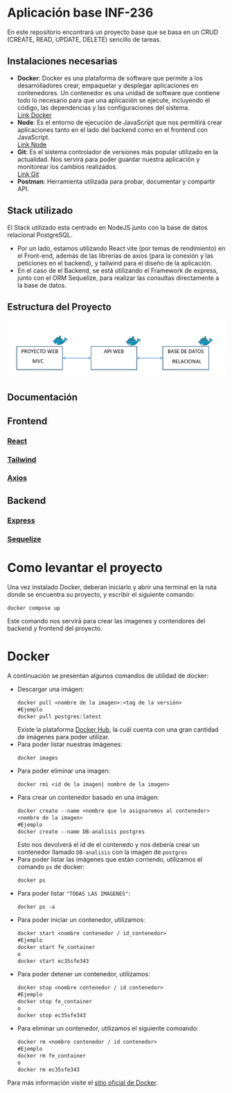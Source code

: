 # Aplicación base INF-236  
En este repositorio encontrará un proyecto base que se basa en un CRUD (CREATE, READ, UPDATE, DELETE) sencillo de tareas.  
## Instalaciones necesarias  
* **Docker**: Docker es una plataforma de software que permite a los desarrolladores crear, empaquetar y desplegar aplicaciones en contenedores. Un contenedor es una unidad de software que contiene todo lo necesario para que una aplicación se ejecute, incluyendo el código, las dependencias y las configuraciones del sistema.  
[Link Docker](https://www.docker.com/)  
* **Node**: Es el entorno de ejecución de JavaScript que nos permitirá crear aplicaciones tanto en el lado del backend como en el frontend con JavaScript.  
[Link Node](https://nodejs.org/es/download) 
* **Git**: Es el sistema controlador de versiones más popular utilizado en la actualidad. Nos servirá para poder guardar nuestra aplicación y monitorear los cambios realizados.    
[Link Git](https://git-scm.com/downloads)
* **Postman**: Herramienta utilizada para probar, documentar y compartir API.
## Stack utilizado  
El Stack utilizado esta centrado en NodeJS junto con la base de datos relacional PostgreSQL.   
* Por un lado, estamos utilizando React vite (por temas de rendimiento) en el Front-end, además de las librerías de axios (para la conexión y las peticiones en el backend), y tailwind para el diseño de la aplicación.  
* En el caso de el Backend, se está utilizando el Framework de express, junto con el ORM Sequelize, para realizar las consultas directamente a la base de datos.      
## Estructura del Proyecto
![Forma](./image.png)
## Documentación  
## Frontend
### [React](https://react.dev/)  
### [Tailwind](https://tailwindcss.com/)  
### [Axios](https://axios-http.com/docs/intro)    
## Backend  
### [Express](https://expressjs.com/es/guide/routing.html)  
### [Sequelize](https://sequelize.org/)    

# Como levantar el proyecto 
Una vez instalado Docker, deberan iniciarlo y abrir una terminal en la ruta donde se encuentra su proyecto, y escribir el siguiente comando:  
```docker
docker compose up
```  
Este comando nos servirá para crear las imagenes y contendores del backend y frontend del proyecto.


# Docker    
A continuación se presentan algunos comandos de utilidad de docker:  
- Descargar una imágen:  
    ```docker  
    docker pull <nombre de la imagen>:<tag de la versión>  
    #Ejemplo  
    docker pull postgres:latest  
    ```  
    Existe la plataforma [Docker Hub](https://hub.docker.com/), la cuál cuenta con una gran cantidad de imágenes para poder utilizar.  
- Para poder listar nuestras imágenes:  
    ```docker  
    docker images  
    ```
- Para poder eliminar una imagen:  
    ```docker
    docker rmi <id de la imagen| nombre de la imagen>
    ```  
- Para crear un contenedor basado en una imágen:  
    ```docker
    docker create --name <nombre que le asignaremos al contenedor> <nombre de la imagen>  
    #Ejemplo  
    docker create --name DB-analisis postgres
    ```    
    Esto nos devolverá el id de el contenedo y nos debería crear un contenedor llamado ``DB-analisis`` con la imagen de ``postgres``
- Para poder listar las imágenes que están corriendo, utilizamos el comando ``ps`` de docker:  
    ```bash
    docker ps  
    ```      
- Para poder listar ``"TODAS LAS IMAGENES"``:
    ```docker    
    docker ps -a
    ```  
- Para poder iniciar un contenedor, utilizamos:  
    ``` docker  
    docker start <nombre contenedor / id_contenedor>
    #Ejemplo  
    docker start fe_container  
    o  
    docker start ec35sfe343
    ```  
- Para poder detener un contenedor, utilizamos:  
    ```docker  
    docker stop <nombre contenedor / id contenedor>
    #Ejemplo  
    docker stop fe_container  
    o  
    docker stop ec35sfe343
    ```
- Para eliminar un contenedor, utilizamos el siguiente comoando:  
    ```docker  
    docker rm <nombre contenedor / id contenedor>  
    #Ejemplo  
    docker rm fe_container  
    o  
    docker rm ec35sfe343
    ```  
Para más información visite el [sitio oficial de Docker](https://docs.docker.com/get-started/).


